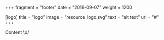 +++
fragment = "footer"
date = "2016-09-07"
weight = 1200

[logo]
  title = "logo"
  image = "resource_logo.svg"
  text = "alt text"
  url = "#"
+++

Content \o/
